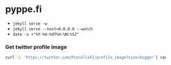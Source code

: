 pyppe.fi
========


* `jekyll serve -w`
* `jekyll serve --host=0.0.0.0 --watch`
* `date -u +"%Y-%m-%dT%H:%M:%SZ"`

### Get twitter profile image
```bash
curl -L 'https://twitter.com/PinnallaFI/profile_image?size=bigger'| convert - PinnallaFI.jpg
```
